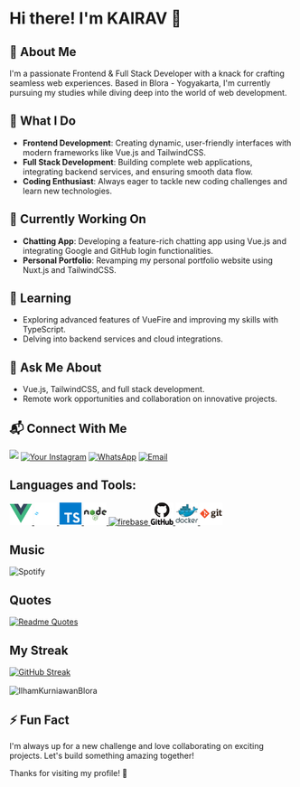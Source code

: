 # Hi there! I'm KAIRAV 👋

## 🚀 About Me
I'm a passionate Frontend & Full Stack Developer with a knack for crafting seamless web experiences. Based in Blora - Yogyakarta, I'm currently pursuing my studies while diving deep into the world of web development.

## 🌟 What I Do
- **Frontend Development**: Creating dynamic, user-friendly interfaces with modern frameworks like Vue.js and TailwindCSS.
- **Full Stack Development**: Building complete web applications, integrating backend services, and ensuring smooth data flow.
- **Coding Enthusiast**: Always eager to tackle new coding challenges and learn new technologies.

## 🔭 Currently Working On
- **Chatting App**: Developing a feature-rich chatting app using Vue.js and integrating Google and GitHub login functionalities.
- **Personal Portfolio**: Revamping my personal portfolio website using Nuxt.js and TailwindCSS.

## 🌱 Learning
- Exploring advanced features of VueFire and improving my skills with TypeScript.
- Delving into backend services and cloud integrations.

## 💬 Ask Me About
- Vue.js, TailwindCSS, and full stack development.
- Remote work opportunities and collaboration on innovative projects.

## 📬 Connect With Me
<p align="left">
<a href="https://www.linkedin.com/in/ilham-kurniawan-9667891b7" target="blank"><img src="https://cdn.jsdelivr.net/gh/devicons/devicon@latest/icons/linkedin/linkedin-original.svg" /></a>
<a href="https://instagram.com/ilhamkrnwan__" target="blank"><img align="center" src="https://raw.githubusercontent.com/rahuldkjain/github-profile-readme-generator/master/src/images/icons/Social/instagram.svg" alt="Your Instagram" height="30" width="40" /></a>
<a href="https://wa.me/087734378825?text=Halo%20saya%20tertarik%20untuk%20berbicara%20dengan%20anda" target="blank"><img align="center" src="https://raw.githubusercontent.com/devicons/devicon/master/icons/whatsapp/whatsapp-original.svg" alt="WhatsApp" height="30" width="40" /></a>
<a href="mailto:ilhamkurniawanjateng@gmail.com?subject=Interest%20in%20Conversation&body=Halo%2C%20saya%20tertarik%20untuk%20berbicara%20dengan%20anda" target="blank"><img align="center" src="https://raw.githubusercontent.com/devicons/devicon/master/icons/email/email-original.svg" alt="Email" height="30" width="40" /></a>


</p>

## Languages and Tools:
<p align="left">
<a href="https://vuejs.org" target="_blank" rel="noreferrer"> <img src="https://raw.githubusercontent.com/devicons/devicon/master/icons/vuejs/vuejs-original.svg" alt="vuejs" width="40" height="40"/> </a>
<a href="https://tailwindcss.com" target="_blank" rel="noreferrer"> <img src="https://raw.githubusercontent.com/devicons/devicon/master/icons/tailwindcss/tailwindcss-original-wordmark.svg" alt="tailwindcss" width="40" height="40"/> </a>
<a href="https://typescriptlang.org" target="_blank" rel="noreferrer"> <img src="https://raw.githubusercontent.com/devicons/devicon/master/icons/typescript/typescript-original.svg" alt="typescript" width="40" height="40"/> </a>
<a href="https://nodejs.org" target="_blank" rel="noreferrer"> <img src="https://raw.githubusercontent.com/devicons/devicon/master/icons/nodejs/nodejs-original-wordmark.svg" alt="nodejs" width="40" height="40"/> </a>
<a href="https://firebase.google.com/" target="_blank" rel="noreferrer"> <img src="https://www.vectorlogo.zone/logos/firebase/firebase-icon.svg" alt="firebase" width="40" height="40"/> </a>
<a href="https://github.com" target="_blank" rel="noreferrer"> <img src="https://raw.githubusercontent.com/devicons/devicon/master/icons/github/github-original-wordmark.svg" alt="github" width="40" height="40"/> </a>
<a href="https://docker.com" target="_blank" rel="noreferrer"> <img src="https://raw.githubusercontent.com/devicons/devicon/master/icons/docker/docker-original-wordmark.svg" alt="docker" width="40" height="40"/> </a>
<a href="https://git-scm.com/" target="_blank" rel="noreferrer"> <img src="https://raw.githubusercontent.com/devicons/devicon/master/icons/git/git-original-wordmark.svg" alt="git" width="40" height="40"/> </a>
</p>

## Music
![Spotify](https://spotify-github-profile.kittinanx.com/api/view.svg?uid=31imq2edmthgekdzdue5fxdvqrvm&redirect=true][https://spotify-github-profile.kittinanx.com/api/view.svg?uid=31imq2edmthgekdzdue5fxdvqrvm&cover_image=true&theme=default&show_offline=false&background_color=121212&interchange=true&bar_color_cover=true&bar_color=eac71a)

## Quotes
[![Readme Quotes](https://quotes-github-readme.vercel.app/api?type=horizontal&theme=algolia)](https://github.com/piyushsuthar/github-readme-quotes)

## My Streak
<a href="https://git.io/streak-stats"><img src="https://streak-stats.demolab.com?user=IlhamKurniawanBlora&theme=algolia&date_format=j%20M%5B%20Y%5D&mode=weekly" alt="GitHub Streak" /></a>
<p><img align="center" src="https://github-readme-stats.vercel.app/api?username=IlhamKurniawanBlora&theme=algolia&border_radius=1.5&date_format=M%20j%5B%2C%20Y%5D&mode=weekly&card_width=494&card_height=203" alt="IlhamKurniawanBlora" /></p>

## ⚡ Fun Fact
I'm always up for a new challenge and love collaborating on exciting projects. Let's build something amazing together!

Thanks for visiting my profile! 🚀
